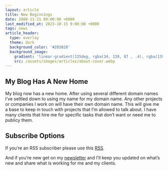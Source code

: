 ```yaml
---
layout: article
title: New Beginnings
date: 2008-11-21 09:00:00 +0000
last_modified_at: 2023-10-15 9:00:00 +0000
tags: news
article_header:
  type: overlay
  theme: dark
  background_color: '#203028'
  background_image:
    gradient: 'linear-gradient(135deg, rgba(34, 139, 87 , .4), rgba(139, 34, 139, .4))'
    src: /assets/images/articles/about-cover.webp
---
```

## My Blog Has A New Home

My blog now has a new home. After using several different domain names I’ve settled down to using my name for my domain name. Any other projects or companies I work on will have their own domain name. This will give me a base to keep in touch with projects that I’m allowed to talk about. I have many clients that hire me for specific tasks that don’t want or need me to publicy them.
<!--more-->

## Subscribe Options
If you’re an RSS subscriber please use this [RSS](https://christophersherrod.com/feed.xml).

And if you’re new get on my [newsletter](https://christophersherrod.com/newsletter/) and I’ll keep you updated on what’s new and share what is working for me and my clients.